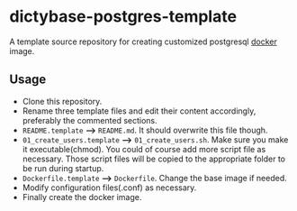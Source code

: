 # dictybase-postgres-template
A template source repository for creating customized postgresql [docker](http://docker.io)
image.

## Usage
- Clone this repository.  
- Rename three template files and edit their content accordingly, preferably the commented sections.
 - `README.template` __-->__  `README.md`. It should overwrite this file though.
 - `01_create_users.template` __-->__  `01_create_users.sh`. Make sure you make
   it executable(chmod). You could of course add more script file as necessary.
   Those script files will be copied to the appropriate folder to be run during
   startup.
 - `Dockerfile.template` __-->__ `Dockerfile`. Change the base image if needed.
 - Modify configuration files(.conf) as necessary.
 - Finally create the docker image.
